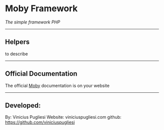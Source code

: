 # Moby Framework

*The simple framework PHP*

------------------------------

## Helpers

to describe

------------------------------
## Official Documentation

The official [Moby](http://mobyframework.com/Docs) documentation is on your website

------------------------------

## Developed:
By: Vinicius Pugliesi
Website: viniciuspugliesi.com
github: https://github.com/viniciuspugliesi
